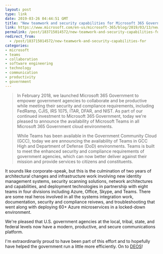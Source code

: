 ```yaml
---
layout: post
type: link
date: 2019-03-26 04:44:51 GMT
title: "New teamwork and security capabilities for Microsoft 365 Government"
link: https://www.microsoft.com/en-us/microsoft-365/blog/2019/03/13/new-teamwork-and-security-capabilities-for-microsoft-365-government/
permalink: /post/183715014572/new-teamwork-and-security-capabilities-for
redirect_from: 
  - /post/183715014572/new-teamwork-and-security-capabilities-for
categories:
- microsoft
- teams
- collaboration
- software engineering
- technology
- communication
- productivity
- government
---
```

<blockquote><p>In February 2018, we launched Microsoft 365 Government to empower government agencies to collaborate and be productive while meeting their security and compliance requirements, including FedRamp, CJIS, IRS 1075, ITAR, DFAR, and NIST. As part of our continued investment to Microsoft 365 Government, today we're pleased to announce the availability of Microsoft Teams in all Microsoft 365 Government cloud environments.</p>
<p>While Teams has been available in the Government Community Cloud (GCC), today we are announcing the availability of Teams in GCC High and Department of Defense (DoD) environments. Teams is built to meet the enhanced security and compliance requirements of government agencies, which can now better deliver against their mission and provide services to citizens and constituents.</p></blockquote>
<p>It sounds like corporate-speak, but this is the culmination of two years of architectural changes and infrastructure work involving new identity management systems, security scanning solutions, network architectures and capabilities, and deployment technologies in partnership with eight teams in four divisions including Azure, Office, Skype, and Teams. There are some real heros involved in all the systems integration work, documentation, security and compliance reivews, and troubleshooting that went along with deploying 60+ Azure microservices in a locked-down environment.<p>
<p>We're pleased that U.S. government agencies at the local, tribal, state, and federal levels now have a modern, productive, and secure communications platform.</p>
<p>I'm extraordinarily proud to have been part of this effort and to hopefully have helped the government run a little more efficiently. On to <a href="https://www.businessinsider.com/microsoft-announces-new-government-products-to-help-in-winning-deos-2019-3">DEOS</a>!</p>
